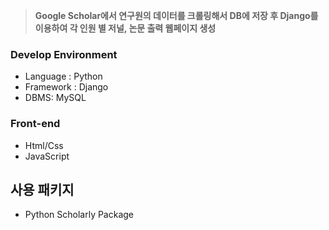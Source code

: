 > **Google Scholar에서 연구원의 데이터를 크롤링해서 DB에 저장 후 Django를 이용하여 각 인원 별 저널, 논문 출력 웹페이지 생성**


### Develop Environment
> 
- Language : Python
- Framework : Django
- DBMS: MySQL

### Front-end
>
- Html/Css
- JavaScript

## 사용 패키지
>
- Python Scholarly Package


